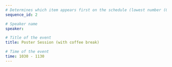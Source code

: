 ```yaml
---
# Determines which item appears first on the schedule (lowest number (0) appears first)
sequence_id: 2

# Speaker name
speaker:  

# Title of the event
title: Poster Session (with coffee break) 

# Time of the event
time: 1030 - 1130
---
```

